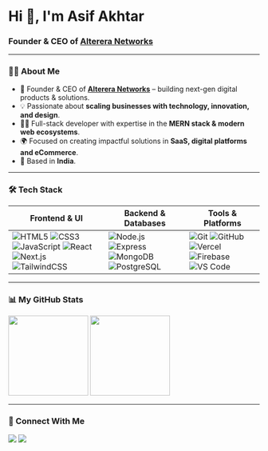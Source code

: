 <h1>Hi 👋, I'm Asif Akhtar</h1>
<h3>Founder & CEO of <a href="https://alterera.net" target="_blank">Alterera Networks</a></h3>

---

### 👨‍💼 About Me  
- 🚀 Founder & CEO of **[Alterera Networks](https://alterera.net)** – building next-gen digital products & solutions.  
- 💡 Passionate about **scaling businesses with technology, innovation, and design**.  
- 🧑‍💻 Full-stack developer with expertise in the **MERN stack & modern web ecosystems**.  
- 🌍 Focused on creating impactful solutions in **SaaS, digital platforms and eCommerce**.  
- 📍 Based in **India**.  

---

### 🛠 Tech Stack  

| **Frontend & UI** | **Backend & Databases** | **Tools & Platforms** |
|--------------------|--------------------------|------------------------|
| ![HTML5](https://img.shields.io/badge/-HTML5-333333?style=flat&logo=html5) ![CSS3](https://img.shields.io/badge/-CSS3-333333?style=flat&logo=css3&logoColor=1572B6) ![JavaScript](https://img.shields.io/badge/-JavaScript-333333?style=flat&logo=javascript) ![React](https://img.shields.io/badge/-React-333333?style=flat&logo=react) ![Next.js](https://img.shields.io/badge/-Next.js-333333?style=flat&logo=next.js) ![TailwindCSS](https://img.shields.io/badge/-TailwindCSS-333333?style=flat&logo=tailwind-css) | ![Node.js](https://img.shields.io/badge/-Node.js-333333?style=flat&logo=node.js) ![Express](https://img.shields.io/badge/-Express-333333?style=flat&logo=express) ![MongoDB](https://img.shields.io/badge/-MongoDB-333333?style=flat&logo=mongodb) ![PostgreSQL](https://img.shields.io/badge/-PostgreSQL-333333?style=flat&logo=postgresql) | ![Git](https://img.shields.io/badge/-Git-333333?style=flat&logo=git) ![GitHub](https://img.shields.io/badge/-GitHub-333333?style=flat&logo=github) ![Vercel](https://img.shields.io/badge/-Vercel-333333?style=flat&logo=vercel) ![Firebase](https://img.shields.io/badge/-Firebase-333333?style=flat&logo=firebase) ![VS Code](https://img.shields.io/badge/-VS%20Code-333333?style=flat&logo=visual-studio-code&logoColor=007ACC) |

---

### 📊 My GitHub Stats  
<p>
  <img height="160em" src="https://github-readme-stats.vercel.app/api?username=imasifakhtar&show_icons=true&theme=radical" />
  <img height="160em" src="https://github-readme-stats.vercel.app/api/top-langs/?username=imasifakhtar&layout=compact&theme=radical" />
</p>

---

### 🤝 Connect With Me  
<p>
  <a href="https://www.linkedin.com/in/imasifakhtar"><img src="https://img.shields.io/badge/-Asif%20Akhtar-0077B5?style=flat-square&logo=Linkedin&logoColor=white"/></a>
  <a href="mailto:iamasifakhtar@gmail.com"><img src="https://img.shields.io/badge/-Email-D14836?style=flat-square&logo=Gmail&logoColor=white"/></a>
</p>

